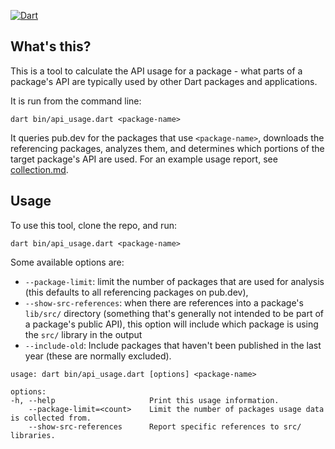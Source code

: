 [![Dart](https://github.com/devoncarew/corpus/actions/workflows/dart.yml/badge.svg)](https://github.com/devoncarew/corpus/actions/workflows/dart.yml)

## What's this?

This is a tool to calculate the API usage for a package - what parts of a
package's API are typically used by other Dart packages and applications.

It is run from the command line:

```
dart bin/api_usage.dart <package-name>
```

It queries pub.dev for the packages that use `<package-name>`, downloads the
referencing packages, analyzes them, and determines which portions of the target
package's API are used. For an example usage report, see
[collection.md](doc/collection.md).

## Usage

To use this tool, clone the repo, and run:

```
dart bin/api_usage.dart <package-name>
```

Some available options are:

- `--package-limit`: limit the number of packages that are used for analysis
  (this defaults to all referencing packages on pub.dev), 
- `--show-src-references`: when there are references into a package's `lib/src/`
  directory (something that's generally not intended to be part of a package's
  public API), this option will include which package is using the `src/`
  library in the output
- `--include-old`: Include packages that haven't been published in the last
  year (these are normally excluded).

```
usage: dart bin/api_usage.dart [options] <package-name>

options:
-h, --help                     Print this usage information.
    --package-limit=<count>    Limit the number of packages usage data is collected from.
    --show-src-references      Report specific references to src/ libraries.
```

